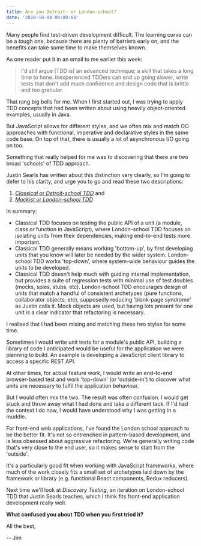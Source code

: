 ```yaml
---
title: Are you Detroit- or London-school?
date: '2018-10-04 00:00:00'
---
```


Many people find test-driven development difficult. The learning curve can be a tough one, because there are plenty of barriers early on, and the benefits can take some time to make themselves known.

As one reader put it in an email to me earlier this week:

> I'd still argue [TDD is] an advanced technique; a skill that takes a long time to hone. Inexperienced TDDers can end up going slower, write tests that don't add much confidence and design code that is brittle and too granular.

That rang big bells for me. When I first started out, I was trying to apply TDD concepts that had been written about using heavily object-oriented examples, usually in Java.

But JavaScript allows for different styles, and we often mix and match OO approaches with functional, imperative and declarative styles in the same code base. On top of that, there is usually a lot of asynchronous I/O going on too.

Something that really helped for me was to discovering that there are two broad 'schools' of TDD approach. 

Justin Searls has written about this distinction very clearly, so I'm going to defer to his clarity, and urge you to go and read these two descriptions:

1. [_Classical_ or _Detroit-school TDD_](https://github.com/testdouble/contributing-tests/wiki/Detroit-school-TDD) and
2. [_Mockist_ or _London-school TDD_](https://github.com/testdouble/contributing-tests/wiki/London-school-TDD)

In summary:

* Classical TDD focuses on testing the public API of a unit (a module, class or function in JavaScript), where London-school TDD focuses on isolating units from their dependencies, making end-to-end tests more important.
* Classical TDD generally means working 'bottom-up', by first developing units that you know will later be needed by the wider system. London-school TDD works 'top-down', where system-wide behaviour guides the units to be developed.
* Classical TDD doesn't help much with guiding internal implementation, but provides a suite of regression tests with minimal use of test doubles (mocks, spies, stubs, etc). London-school TDD encourages design of units that match a handful of consistent archetypes (pure functions, collaborator objects, etc), supposedly reducing 'blank-page syndrome' as Justin calls it. Mock objects are used, but having lots present for one unit is a clear indicator that refactoring is necessary.

I realised that I had been mixing and matching these two styles for some time.

Sometimes I would write unit tests for a module's public API, building a library of code I anticipated would be useful for the application we were planning to build. An example is developing a JavaScript client library to access a specific REST API.

At other times, for actual feature work, I would write an end-to-end browser-based test and work 'top-down' (or 'outside-in') to discover what units are necessary to fulfil the application behaviour.

But I would often mix the two. The result was often confusion. I would get stuck and throw away what I had done and take a different tack. If I'd had the context I do now, I would have understood why I was getting in a muddle.

For front-end web applications, I've found the London school approach to be the better fit. It's not so entrenched in pattern-based development, and is less obsessed about aggressive refactoring. We're generally writing code that's very close to the end user, so it makes sense to start from the 'outside'.

It's a particularly good fit when working with JavaScript frameworks, where much of the work closely fits a small set of archetypes laid down by the framework or library (e.g. functional React components, Redux reducers).

Next time we'll look at _Discovery Testing_, an iteration on London-school TDD that Justin Searls teaches, which I think fits front-end application development really well.

__What confused you about TDD when you first tried it?__

All the best,

-- Jim
